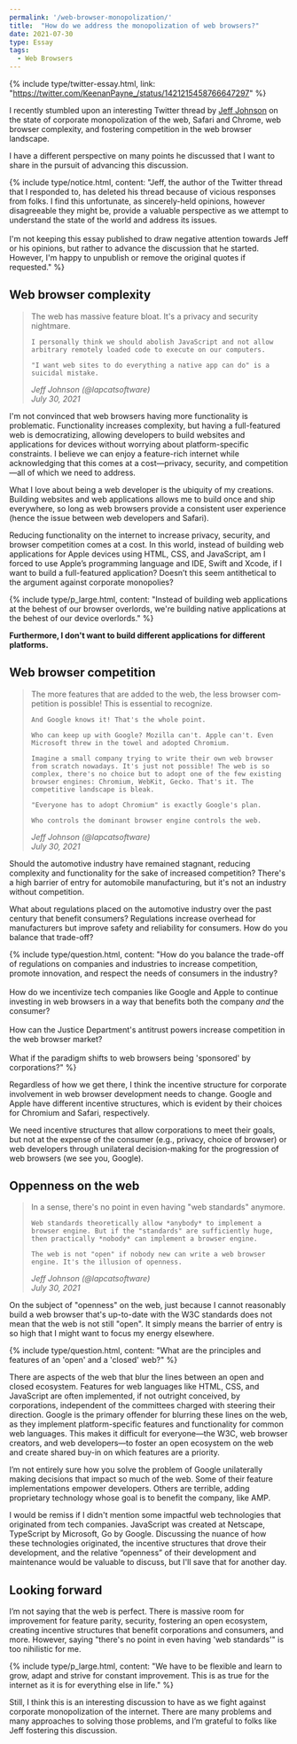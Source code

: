 ```yaml
---
permalink: '/web-browser-monopolization/'
title:  "How do we address the monopolization of web browsers?"
date: 2021-07-30
type: Essay
tags:
  - Web Browsers
---
```


{% include type/twitter-essay.html, link: "https://twitter.com/KeenanPayne_/status/1421215458766647297" %}

I recently stumbled upon an interesting Twitter thread by [Jeff Johnson](https://twitter.com/lapcatsoftware) on the state of corporate monopolization of the web, Safari and Chrome, web browser complexity, and fostering competition in the web browser landscape.

I have a different perspective on many points he discussed that I want to share in the pursuit of advancing this discussion. 

{% include type/notice.html, content: "Jeff, the author of the Twitter thread that I responded to, has deleted his thread because of vicious responses from folks. I find this unfortunate, as sincerely-held opinions, however disagreeable they might be, provide a valuable perspective as we attempt to understand the state of the world and address its issues.<br><br>I'm not keeping this essay published to draw negative attention towards Jeff or his opinions, but rather to advance the discussion that he started. However, I'm happy to unpublish or remove the original quotes if requested." %}
## Web browser complexity

<blockquote class="twitter-tweet" data-dnt="true">
  <p lang="en" dir="ltr">
    The web has massive feature bloat. It's a privacy and security nightmare.

    I personally think we should abolish JavaScript and not allow arbitrary remotely loaded code to execute on our computers.

    "I want web sites to do everything a native app can do" is a suicidal mistake.
  </p> 
  
  <cite>Jeff Johnson (@lapcatsoftware)<br>July 30, 2021</cite>
</blockquote>

I'm not convinced that web browsers having more functionality is problematic. Functionality increases complexity, but having a full-featured web is democratizing, allowing developers to build websites and applications for devices without worrying about platform-specific constraints. I believe we can enjoy a feature-rich internet while acknowledging that this comes at a cost—privacy, security, and competition—all of which we need to address. 

What I love about being a web developer is the ubiquity of my creations. Building websites and web applications allows me to build once and ship everywhere, so long as web browsers provide a consistent user experience (hence the issue between web developers and Safari).

Reducing functionality on the internet to increase privacy, security, and browser competition comes at a cost. In this world, instead of building web applications for Apple devices using HTML, CSS, and JavaScript, am I forced to use Apple’s programming language and IDE, Swift and Xcode, if I want to build a full-featured application? Doesn’t this seem antithetical to the argument against corporate monopolies?

{% include type/p_large.html, content: "Instead of building web applications at the behest of our browser overlords, we're building native applications at the behest of our device overlords." %}

**Furthermore, I don't want to build different applications for different platforms.**

## Web browser competition

<blockquote class="twitter-tweet" data-dnt="true">
  <p lang="en" dir="ltr">
    The more features that are added to the web, the less browser competition is possible! This is essential to recognize.

    And Google knows it! That's the whole point.

    Who can keep up with Google? Mozilla can't. Apple can't. Even Microsoft threw in the towel and adopted Chromium.

    Imagine a small company trying to write their own web browser from scratch nowadays. It's just not possible! The web is so complex, there's no choice but to adopt one of the few existing browser engines: Chromium, WebKit, Gecko. That's it. The competitive landscape is bleak.

    "Everyone has to adopt Chromium" is exactly Google's plan.
    
    Who controls the dominant browser engine controls the web.
  </p>

  <cite>Jeff Johnson (@lapcatsoftware)<br>July 30, 2021</cite>
</blockquote>

Should the automotive industry have remained stagnant, reducing complexity and functionality for the sake of increased competition? There's a high barrier of entry for automobile manufacturing, but it's not an industry without competition.

What about regulations placed on the automotive industry over the past century that benefit consumers? Regulations increase overhead for manufacturers but improve safety and reliability for consumers. How do you balance that trade-off? 

{% include type/question.html, content: "How do you balance the trade-off of regulations on companies and industries to increase competition, promote innovation, and respect the needs of consumers in the industry?<br><br>How do we incentivize tech companies like Google and Apple to continue investing in web browsers in a way that benefits both the company <em>and</em> the consumer?<br><br>How can the Justice Department's antitrust powers increase competition in the web browser market?<br><br>What if the paradigm shifts to web browsers being 'sponsored' by corporations?" %}

Regardless of how we get there, I think the incentive structure for corporate involvement in web browser development needs to change. Google and Apple have different incentive structures, which is evident by their choices for Chromium and Safari, respectively. 

We need incentive structures that allow corporations to meet their goals, but not at the expense of the consumer (e.g., privacy, choice of browser) or web developers through unilateral decision-making for the progression of web browsers (we see you, Google).

## Oppenness on the web

<blockquote class="twitter-tweet" data-dnt="true">
  <p lang="en" dir="ltr">
    In a sense, there's no point in even having "web standards" anymore.

    Web standards theoretically allow *anybody* to implement a browser engine. But if the "standards" are sufficiently huge, then practically *nobody* can implement a browser engine.
    
    The web is not "open" if nobody new can write a web browser engine. It's the illusion of openness.
  </p> 
  
  <cite>Jeff Johnson (@lapcatsoftware)<br>July 30, 2021</cite>
</blockquote>

On the subject of "openness" on the web, just because I cannot reasonably build a web browser that's up-to-date with the W3C standards does not mean that the web is not still "open". It simply means the barrier of entry is so high that I might want to focus my energy elsewhere. 

{% include type/question.html, content: "What are the principles and features of an 'open' and a 'closed' web?" %}

There are aspects of the web that blur the lines between an open and closed ecosystem. Features for web languages like HTML, CSS, and JavaScript are often implemented, if not outright conceived, by corporations, independent of the committees charged with steering their direction. Google is the primary offender for blurring these lines on the web, as they implement platform-specific features and functionality for common web languages. This makes it difficult for everyone—the W3C, web browser creators, and web developers—to foster an open ecosystem on the web and create shared buy-in on which features are a priority.

I’m not entirely sure how you solve the problem of Google unilaterally making decisions that impact so much of the web. Some of their feature implementations empower developers. Others are terrible, adding proprietary technology whose goal is to benefit the company, like AMP.

I would be remiss if I didn't mention some impactful web technologies that originated from tech companies. JavaScript was created at Netscape, TypeScript by Microsoft, Go by Google. Discussing the nuance of how these technologies originated, the incentive structures that drove their development, and the relative “openness” of their development and maintenance would be valuable to discuss, but I'll save that for another day.

## Looking forward

I’m not saying that the web is perfect. There is massive room for improvement for feature parity, security, fostering an open ecosystem, creating incentive structures that benefit corporations and consumers, and more. However, saying "there's no point in even having 'web standards'" is too nihilistic for me.

{% include type/p_large.html, content: "We have to be flexible and learn to grow, adapt and strive for constant improvement. This is as true for the internet as it is for everything else in life." %}

Still, I think this is an interesting discussion to have as we fight against corporate monopolization of the internet. There are many problems and many approaches to solving those problems, and I’m grateful to folks like Jeff fostering this discussion.

